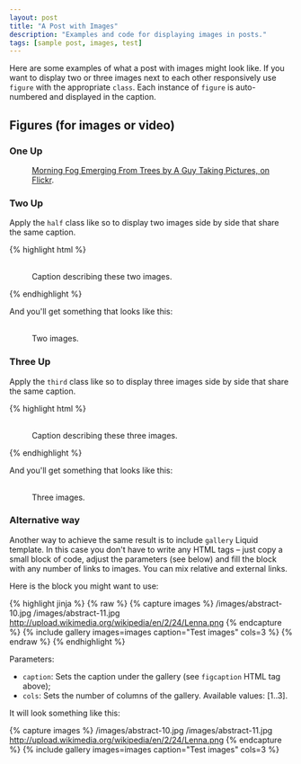 ```yaml
---
layout: post
title: "A Post with Images"
description: "Examples and code for displaying images in posts."
tags: [sample post, images, test]
---
```


Here are some examples of what a post with images might look like. If you want to display two or three images next to each other responsively use `figure` with the appropriate `class`. Each instance of `figure` is auto-numbered and displayed in the caption.

## Figures (for images or video)

### One Up

<figure>
    <a href="http://farm9.staticflickr.com/8426/7758832526_cc8f681e48_b.jpg"><img src="http://farm9.staticflickr.com/8426/7758832526_cc8f681e48_c.jpg" alt=""></a>
    <figcaption><a href="http://www.flickr.com/photos/80901381@N04/7758832526/" title="Morning Fog Emerging From Trees by A Guy Taking Pictures, on Flickr">Morning Fog Emerging From Trees by A Guy Taking Pictures, on Flickr</a>.</figcaption>
</figure>

### Two Up

Apply the `half` class like so to display two images side by side that share the same caption.

{% highlight html %}
<figure class="half">
    <img src="/images/image-filename-1.jpg" alt="">
    <img src="/images/image-filename-2.jpg" alt="">
    <figcaption>Caption describing these two images.</figcaption>
</figure>
{% endhighlight %}

And you'll get something that looks like this:

<figure class="half">
    <a href="http://placehold.it/1200x600.jpg"><img src="http://placehold.it/600x300.jpg" alt=""></a>
    <a href="http://placehold.it/1200x600.jpg"><img src="http://placehold.it/600x300.jpg" alt=""></a>
    <img src="http://placehold.it/600x300.jpg" alt="">
    <img src="http://placehold.it/600x300.jpg" alt="">
    <figcaption>Two images.</figcaption>
</figure>

### Three Up

Apply the `third` class like so to display three images side by side that share the same caption.

{% highlight html %}
<figure class="third">
    <a href="http://placehold.it/1200x600.jpg"><img src="http://placehold.it/600x300.jpg" alt=""></a>
    <a href="http://placehold.it/1200x600.jpg"><img src="http://placehold.it/600x300.jpg" alt=""></a>
    <a href="http://placehold.it/1200x600.jpg"><img src="http://placehold.it/600x300.jpg" alt=""></a>
    <figcaption>Caption describing these three images.</figcaption>
</figure>
{% endhighlight %}

And you'll get something that looks like this:

<figure class="third">
    <a href="http://placehold.it/1200x600.jpg"><img src="http://placehold.it/600x300.jpg" alt=""></a>
    <a href="http://placehold.it/1200x600.jpg"><img src="http://placehold.it/600x300.jpg" alt=""></a>
    <a href="http://placehold.it/1200x600.jpg"><img src="http://placehold.it/600x300.jpg" alt=""></a>
    <a href="http://placehold.it/1200x600.jpg"><img src="http://placehold.it/600x300.jpg" alt=""></a>
    <a href="http://placehold.it/1200x600.jpg"><img src="http://placehold.it/600x300.jpg" alt=""></a>
    <a href="http://placehold.it/1200x600.jpg"><img src="http://placehold.it/600x300.jpg" alt=""></a>
    <figcaption>Three images.</figcaption>
</figure>

### Alternative way

Another way to achieve the same result is to include `gallery` Liquid template. In this case you
don't have to write any HTML tags – just copy a small block of code, adjust the parameters (see below)
and fill the block with any number of links to images. You can mix relative and external links.

Here is the block you might want to use:

{% highlight jinja %}
{% raw %}
{% capture images %}
    /images/abstract-10.jpg
    /images/abstract-11.jpg
    http://upload.wikimedia.org/wikipedia/en/2/24/Lenna.png
{% endcapture %}
{% include gallery images=images caption="Test images" cols=3 %}
{% endraw %}
{% endhighlight %}

Parameters:

- `caption`: Sets the caption under the gallery (see `figcaption` HTML tag above);
- `cols`: Sets the number of columns of the gallery.
Available values: [1..3].

It will look something like this:

{% capture images %}
    /images/abstract-10.jpg
    /images/abstract-11.jpg
    http://upload.wikimedia.org/wikipedia/en/2/24/Lenna.png
{% endcapture %}
{% include gallery images=images caption="Test images" cols=3 %}
